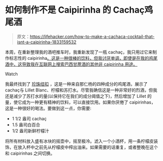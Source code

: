 # 如何制作不是 Caipirinha 的 Cachaç鸡尾酒

> 原文：<https://lifehacker.com/how-to-make-a-cachaca-cocktail-that-isnt-a-caipirinha-1833159532>

本周，在重新整理我的酒吧推车时，我重新发现了一瓶 cachaç，我只用过它来制作标志性的 caipirinha[。这是一种很棒的饮料，但我讨厌单调，即使是在我的鸡尾酒中，这导致我在互联网上搜索巴西甘蔗酒的其他非 caipirinha 用途。](https://lifehacker.com/3-ingredient-happy-hour-a-summery-caipirinha-1825608451)

Watch

我最终找到了 [珍珠纽扣](https://www.epicurious.com/recipes/food/views/pearl-button-350148) ，这是一种来自那仁杨的四种成分的鸡尾酒，展示了 cachaç与 Lillet Blanc、柠檬和苏打水。尽管我确信这是一种非常好的烈酒，但我还是减少了苏打水的量(以保持它在我们的成分阈值之下)，然后增加了 Lillet 的量，使它成为一种更有精神的饮料，可以直接饮用。如果你厌倦了 caipirinhas，这是一种很好的喝法。要做到这一点，你需要:

*   1 1/2 盎司 cachaç
*   1.5 盎司白百合
*   1/2 盎司新鲜柠檬汁

将所有材料放入盛有冰块的摇壶中，摇至极冷。滤入一个小酒杯，用一条柠檬皮装饰，在放入杯中之前先从柠檬皮中榨出油来。如果需要的话重复，或者整晚在这个和 caipirinhas 之间切换。
